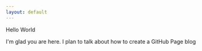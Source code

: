 ```yaml
---
layout: default
---
```


Hello World

<p> I'm glad you are here. I plan to talk about how to create a GitHub Page blog </p>
